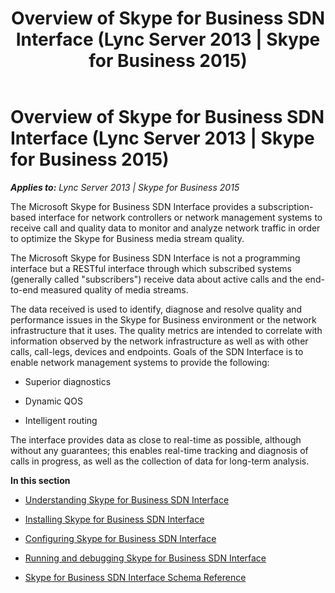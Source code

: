 ﻿---
title: Overview of Skype for Business SDN Interface (Lync Server 2013 | Skype for Business 2015)
TOCTitle: Overview of Skype for Business SDN Interface
ms:assetid: 5cd64da2-e0bb-4558-9ccb-6e8fa01663fd
ms:mtpsurl: https://msdn.microsoft.com/library/Dn785191(v=office.16)
ms:contentKeyID: 65258651
ms.date: 02/27/2017
mtps_version: v=office.16
---

# Overview of Skype for Business SDN Interface (Lync Server 2013 | Skype for Business 2015)


_**Applies to:** Lync Server 2013 | Skype for Business 2015_

The Microsoft Skype for Business SDN Interface provides a subscription-based interface for network controllers or network management systems to receive call and quality data to monitor and analyze network traffic in order to optimize the Skype for Business media stream quality.

The Microsoft Skype for Business SDN Interface is not a programming interface but a RESTful interface through which subscribed systems (generally called "subscribers") receive data about active calls and the end-to-end measured quality of media streams.

The data received is used to identify, diagnose and resolve quality and performance issues in the Skype for Business environment or the network infrastructure that it uses. The quality metrics are intended to correlate with information observed by the network infrastructure as well as with other calls, call-legs, devices and endpoints. Goals of the SDN Interface is to enable network management systems to provide the following:

  - Superior diagnostics

  - Dynamic QOS

  - Intelligent routing

The interface provides data as close to real-time as possible, although without any guarantees; this enables real-time tracking and diagnosis of calls in progress, as well as the collection of data for long-term analysis.

**In this section**

  - [Understanding Skype for Business SDN Interface](understanding-skype-for-business-sdn-interface.md)

  - [Installing Skype for Business SDN Interface](installing-skype-for-business-sdn-interface.md)

  - [Configuring Skype for Business SDN Interface](configuring-skype-for-business-sdn-interface.md)

  - [Running and debugging Skype for Business SDN Interface](running-and-debugging-skype-for-business-sdn-interface.md)

  - [Skype for Business SDN Interface Schema Reference](skype-for-business-sdn-interface-schema-reference.md)

